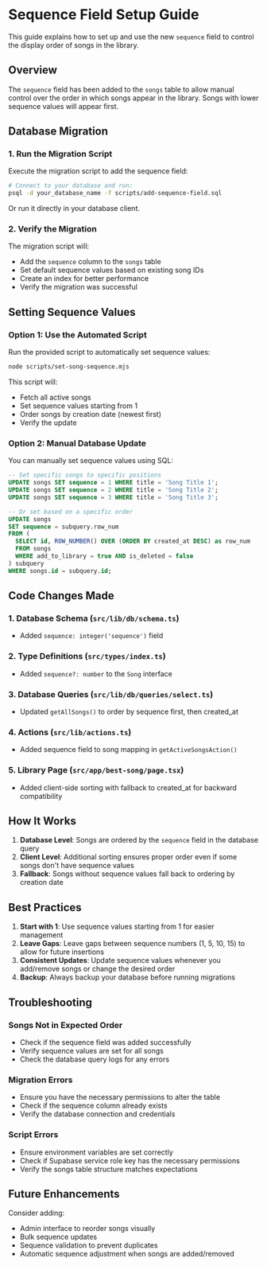 # Sequence Field Setup Guide

This guide explains how to set up and use the new `sequence` field to control the display order of songs in the library.

## Overview

The `sequence` field has been added to the `songs` table to allow manual control over the order in which songs appear in the library. Songs with lower sequence values will appear first.

## Database Migration

### 1. Run the Migration Script

Execute the migration script to add the sequence field:

```bash
# Connect to your database and run:
psql -d your_database_name -f scripts/add-sequence-field.sql
```

Or run it directly in your database client.

### 2. Verify the Migration

The migration script will:
- Add the `sequence` column to the `songs` table
- Set default sequence values based on existing song IDs
- Create an index for better performance
- Verify the migration was successful

## Setting Sequence Values

### Option 1: Use the Automated Script

Run the provided script to automatically set sequence values:

```bash
node scripts/set-song-sequence.mjs
```

This script will:
- Fetch all active songs
- Set sequence values starting from 1
- Order songs by creation date (newest first)
- Verify the update

### Option 2: Manual Database Update

You can manually set sequence values using SQL:

```sql
-- Set specific songs to specific positions
UPDATE songs SET sequence = 1 WHERE title = 'Song Title 1';
UPDATE songs SET sequence = 2 WHERE title = 'Song Title 2';
UPDATE songs SET sequence = 3 WHERE title = 'Song Title 3';

-- Or set based on a specific order
UPDATE songs
SET sequence = subquery.row_num
FROM (
  SELECT id, ROW_NUMBER() OVER (ORDER BY created_at DESC) as row_num
  FROM songs
  WHERE add_to_library = true AND is_deleted = false
) subquery
WHERE songs.id = subquery.id;
```

## Code Changes Made

### 1. Database Schema (`src/lib/db/schema.ts`)
- Added `sequence: integer('sequence')` field

### 2. Type Definitions (`src/types/index.ts`)
- Added `sequence?: number` to the `Song` interface

### 3. Database Queries (`src/lib/db/queries/select.ts`)
- Updated `getAllSongs()` to order by sequence first, then created_at

### 4. Actions (`src/lib/actions.ts`)
- Added sequence field to song mapping in `getActiveSongsAction()`

### 5. Library Page (`src/app/best-song/page.tsx`)
- Added client-side sorting with fallback to created_at for backward compatibility

## How It Works

1. **Database Level**: Songs are ordered by the `sequence` field in the database query
2. **Client Level**: Additional sorting ensures proper order even if some songs don't have sequence values
3. **Fallback**: Songs without sequence values fall back to ordering by creation date

## Best Practices

1. **Start with 1**: Use sequence values starting from 1 for easier management
2. **Leave Gaps**: Leave gaps between sequence numbers (1, 5, 10, 15) to allow for future insertions
3. **Consistent Updates**: Update sequence values whenever you add/remove songs or change the desired order
4. **Backup**: Always backup your database before running migrations

## Troubleshooting

### Songs Not in Expected Order
- Check if the sequence field was added successfully
- Verify sequence values are set for all songs
- Check the database query logs for any errors

### Migration Errors
- Ensure you have the necessary permissions to alter the table
- Check if the sequence column already exists
- Verify the database connection and credentials

### Script Errors
- Ensure environment variables are set correctly
- Check if Supabase service role key has the necessary permissions
- Verify the songs table structure matches expectations

## Future Enhancements

Consider adding:
- Admin interface to reorder songs visually
- Bulk sequence updates
- Sequence validation to prevent duplicates
- Automatic sequence adjustment when songs are added/removed
